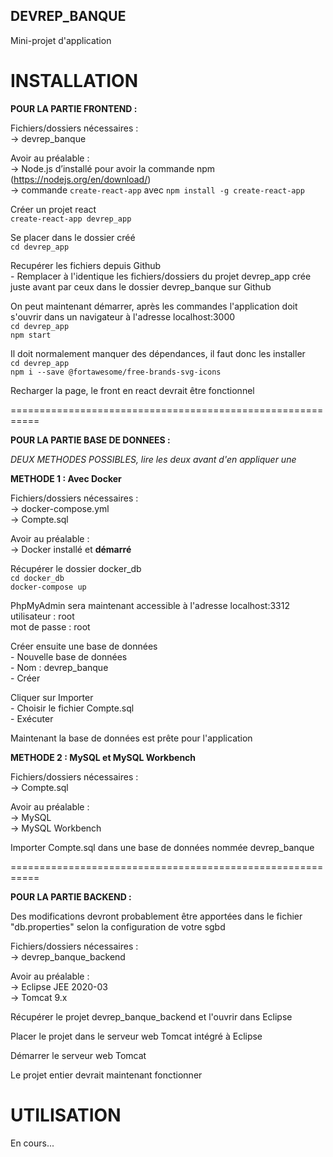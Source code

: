 ## DEVREP_BANQUE
Mini-projet d'application


# INSTALLATION

__POUR LA PARTIE FRONTEND :__

Fichiers/dossiers nécessaires :  
-> devrep_banque

Avoir au préalable :  
-> Node.js d’installé pour avoir la commande npm  (https://nodejs.org/en/download/)  
-> commande `create-react-app` avec `npm install -g create-react-app`  

Créer un projet react  
    `create-react-app devrep_app`  

Se placer dans le dossier créé  
    `cd devrep_app`

Recupérer les fichiers depuis Github  
    - Remplacer à l'identique les fichiers/dossiers du projet devrep_app crée juste avant
      par ceux dans le dossier devrep_banque sur Github

On peut maintenant démarrer, après les commandes l'application doit s'ouvrir dans un navigateur à l'adresse localhost:3000  
    `cd devrep_app`  
    `npm start`  

Il doit normalement manquer des dépendances, il faut donc les installer  
    `cd devrep_app`  
    `npm i --save @fortawesome/free-brands-svg-icons`

Recharger la page, le front en react devrait être fonctionnel 

===========================================================

__POUR LA PARTIE BASE DE DONNEES :__

_DEUX METHODES POSSIBLES, lire les deux avant d'en appliquer une_

__METHODE 1 : Avec Docker__

Fichiers/dossiers nécessaires :  
-> docker-compose.yml  
-> Compte.sql  

Avoir au préalable :  
-> Docker installé et __démarré__  

Récupérer le dossier docker_db   
    `cd docker_db`  
    `docker-compose up` 

PhpMyAdmin sera maintenant accessible à l'adresse localhost:3312  
    utilisateur  : root  
    mot de passe : root  

Créer ensuite une base de données  
    - Nouvelle base de données  
    - Nom : devrep_banque  
    - Créer  

Cliquer sur Importer  
    - Choisir le fichier Compte.sql  
    - Exécuter  

Maintenant la base de données est prête pour l'application  

__METHODE 2 : MySQL et MySQL Workbench__

Fichiers/dossiers nécessaires :  
    -> Compte.sql  

Avoir au préalable :  
    -> MySQL  
    -> MySQL Workbench  

Importer Compte.sql dans une base de données nommée devrep_banque

===========================================================

__POUR LA PARTIE BACKEND :__  


Des modifications devront probablement être apportées dans le fichier "db.properties" 
selon la configuration de votre sgbd  


Fichiers/dossiers nécessaires :  
-> devrep_banque_backend  

Avoir au préalable :  
-> Eclipse JEE 2020-03  
-> Tomcat 9.x 

Récupérer le projet devrep_banque_backend et l'ouvrir dans Eclipse

Placer le projet dans le serveur web Tomcat intégré à Eclipse

Démarrer le serveur web Tomcat

Le projet entier devrait maintenant fonctionner  

# UTILISATION

En cours...
